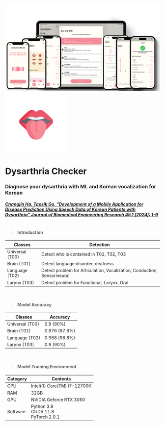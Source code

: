 <img src="README/DysarthriaChecker_mockup.png"><br>
<img width="200px;" src="README/ic_DysarthriaChecker.png"><br>

# Dysarthria Checker
### Diagnose your dysarthria with ML and Korean vocalization for Korean<br>
##### [Changjin Ha, Taesik Go. "Development of a Mobile Application for Disease Prediction Using Speech Data of Korean Patients with Dysarthria" Journal of Biomedical Engineering Research 45.1 (2024): 1-9](https://www.kci.go.kr/kciportal/ci/sereArticleSearch/ciSereArtiView.kci?sereArticleSearchBean.artiId=ART003057725)<br><br>

> #### Introduction
|Classes|Detection|
|-------|---------|
|Universal (T00)|Detect who is contained in T01, T02, T03|
|Brain (T01)|Detect language disorder, deafness|
|Language (T02)|Detect problem for Articulation, Vocalization, Conduction, Sensorineural|
|Larynx (T03)|Detect problem for Functional, Larynx, Oral|

<br>

> #### Model Accuracy
|Classes|Accuracy|
|-------|---------|
|Universal (T00)|0.9 (90%)|
|Brain (T01)|0.976 (97.6%)|
|Language (T02)|0.988 (98.8%)|
|Larynx (T03)|0.9 (90%)|

<br>

> #### Model Training Environment
|Category|Contents|
|--------|--------|
|CPU|Intel(R) Core(TM) i7-12700K|
|RAM|32GB|
|GPU|NVIDIA Geforce RTX 3060|
|Software|Python 3.9<br>CUDA 11.8<br>PyTorch 2.0.1|

